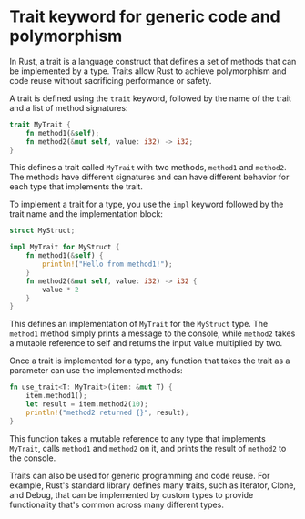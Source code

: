 # Trait keyword for generic code and polymorphism

In Rust, a trait is a language construct that defines a set of methods that can be implemented by a type. Traits allow Rust to achieve polymorphism and code reuse without sacrificing performance or safety.

A trait is defined using the `trait` keyword, followed by the name of the trait and a list of method signatures:

```rust
trait MyTrait {
    fn method1(&self);
    fn method2(&mut self, value: i32) -> i32;
}
```

This defines a trait called `MyTrait` with two methods, `method1` and `method2`. The methods have different signatures and can have different behavior for each type that implements the trait.

To implement a trait for a type, you use the `impl` keyword followed by the trait name and the implementation block:

```rust
struct MyStruct;

impl MyTrait for MyStruct {
    fn method1(&self) {
        println!("Hello from method1!");
    }
    fn method2(&mut self, value: i32) -> i32 {
        value * 2
    }
}
```

This defines an implementation of `MyTrait` for the `MyStruct` type. The `method1` method simply prints a message to the console, while `method2` takes a mutable reference to self and returns the input value multiplied by two.

Once a trait is implemented for a type, any function that takes the trait as a parameter can use the implemented methods:

```rust
fn use_trait<T: MyTrait>(item: &mut T) {
    item.method1();
    let result = item.method2(10);
    println!("method2 returned {}", result);
}
```

This function takes a mutable reference to any type that implements `MyTrait`, calls `method1` and `method2` on it, and prints the result of `method2` to the console.

Traits can also be used for generic programming and code reuse. For example, Rust's standard library defines many traits, such as Iterator, Clone, and Debug, that can be implemented by custom types to provide functionality that's common across many different types.
